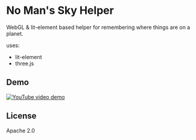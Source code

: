 # No Man's Sky Helper

WebGL & lit-element based helper for remembering where things are on a planet.

uses:
* lit-element
* three.js

## Demo

[![YouTube video demo](https://img.youtube.com/vi/dg5pIbQ6PX8/0.jpg)](https://www.youtube.com/watch?v=dg5pIbQ6PX8)

## License
Apache 2.0
